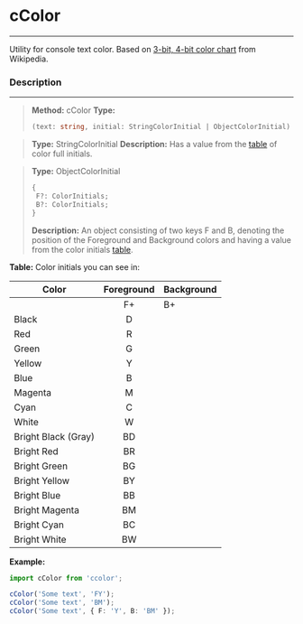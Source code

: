 # cColor

---

Utility for console text color. Based on [3-bit, 4-bit color chart](https://en.wikipedia.org/wiki/ANSI_escape_code#:~:text=The%20chart%20below%20shows%20the%20default%20values) from Wikipedia.

### Description

---

> **Method:** cColor
> **Type:**
>
> ```typescript
> (text: string, initial: StringColorInitial | ObjectColorInitial) => string;
> ```

> **Type:** StringColorInitial
> **Description:** Has a value from the [table](#table) of color full initials.

> **Type:** ObjectColorInitial
>
> ```typescript
> {
>  F?: ColorInitials;
>  B?: ColorInitials;
> }
> ```
>
> **Description:** An object consisting of two keys F and B, denoting the position of the Foreground and Background colors and having a value from the color initials [table](#table).

**<a name="table">Table:</a>** Color initials you can see in:

| Color               | Foreground | Background |
| ------------------- | :--------: | ---------- |
|                     |     F+     | B+         |
| Black               |     D      |            |
| Red                 |     R      |            |
| Green               |     G      |            |
| Yellow              |     Y      |            |
| Blue                |     B      |            |
| Magenta             |     M      |            |
| Cyan                |     C      |            |
| White               |     W      |            |
| Bright Black (Gray) |     BD     |            |
| Bright Red          |     BR     |            |
| Bright Green        |     BG     |            |
| Bright Yellow       |     BY     |            |
| Bright Blue         |     BB     |            |
| Bright Magenta      |     BM     |            |
| Bright Cyan         |     BC     |            |
| Bright White        |     BW     |            |

**Example:**

```typescript
import cColor from 'ccolor';

cColor('Some text', 'FY');
cColor('Some text', 'BM');
cColor('Some text', { F: 'Y', B: 'BM' });
```

